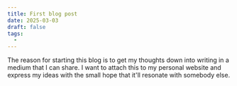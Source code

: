 ```yaml
---
title: First blog post
date: 2025-03-03
draft: false
tags:
  - 
---
```

The reason for starting this blog is to get my thoughts down into writing in a medium that I can share. I want to attach this to my personal website and express my ideas with the small hope that it'll resonate with somebody else.